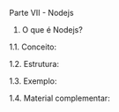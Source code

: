 Parte VII - Nodejs

1. O que é Nodejs?

1.1. Conceito:

1.2. Estrutura:

1.3. Exemplo:

1.4. Material complementar:
